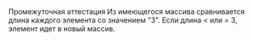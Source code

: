 Промежуточная аттестация
Из имеющегося массива сравнивается длина каждого элемента со значением "3".
Если длина < или = 3, элемент идет в новый массив.
